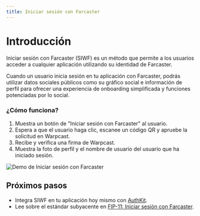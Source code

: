 ```yaml
---
title: Iniciar sesión con Farcaster
---
```


# Introducción

Iniciar sesión con Farcaster (SIWF) es un método que permite a los usuarios acceder a cualquier aplicación utilizando su identidad de Farcaster.

Cuando un usuario inicia sesión en tu aplicación con Farcaster, podrás utilizar datos sociales públicos como su gráfico social e información de perfil para ofrecer una experiencia de onboarding simplificada y funciones potenciadas por lo social.

### ¿Cómo funciona?

1. Muestra un botón de "Iniciar sesión con Farcaster" al usuario.
2. Espera a que el usuario haga clic, escanee un código QR y apruebe la solicitud en Warpcast.
3. Recibe y verifica una firma de Warpcast.
4. Muestra la foto de perfil y el nombre de usuario del usuario que ha iniciado sesión.

![Demo de Iniciar sesión con Farcaster](./siwf_demo.avifs)

## Próximos pasos

- Integra SIWF en tu aplicación hoy mismo con [AuthKit](/es/auth-kit/).
- Lee sobre el estándar subyacente en [FIP-11: Iniciar sesión con Farcaster](https://github.com/farcasterxyz/protocol/discussions/110).

